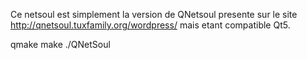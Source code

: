 Ce netsoul est simplement la version de QNetsoul presente sur le site http://qnetsoul.tuxfamily.org/wordpress/ mais etant compatible Qt5.

qmake
make
./QNetSoul


